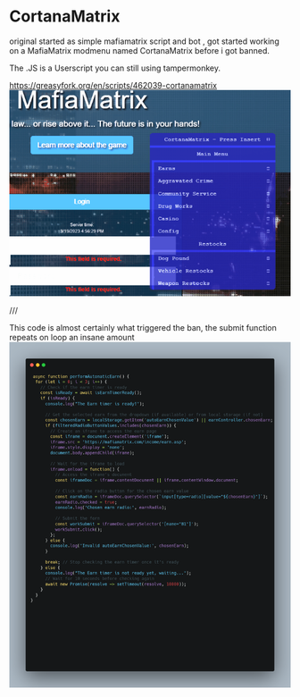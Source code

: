 # CortanaMatrix
original started as simple mafiamatrix script and bot , got started working on a MafiaMatrix modmenu named CortanaMatrix before i got banned. 
 
The .JS is a Userscript you can still using tampermonkey.

https://greasyfork.org/en/scripts/462039-cortanamatrix
![My Image](Animation.gif)
 
 
 
 
 
 
 
 ///
 
 This code is almost certainly what triggered the ban, the submit function repeats on loop an insane amount 
 ![My Image](perform.png)
